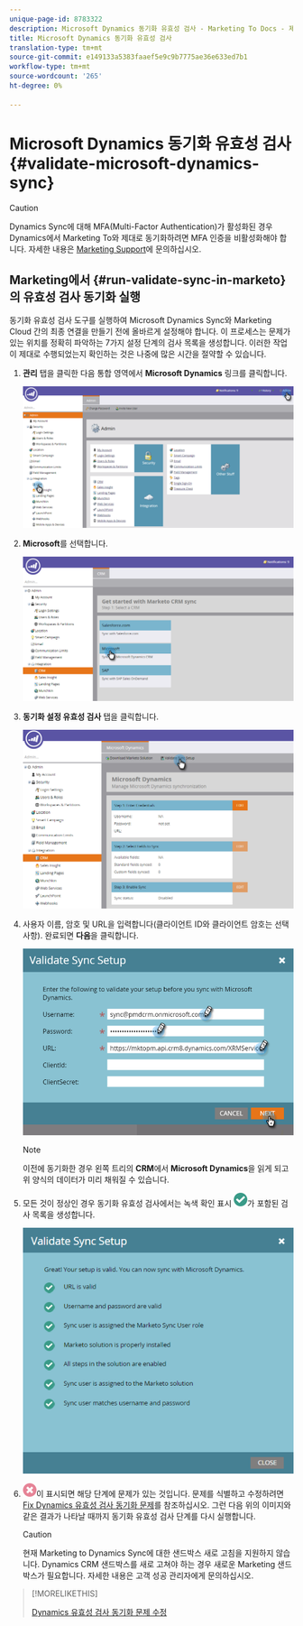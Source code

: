 ```yaml
---
unique-page-id: 8783322
description: Microsoft Dynamics 동기화 유효성 검사 - Marketing To Docs - 제품 설명서
title: Microsoft Dynamics 동기화 유효성 검사
translation-type: tm+mt
source-git-commit: e149133a5383faaef5e9c9b7775ae36e633ed7b1
workflow-type: tm+mt
source-wordcount: '265'
ht-degree: 0%

---
```



# Microsoft Dynamics 동기화 유효성 검사 {#validate-microsoft-dynamics-sync}

>[!CAUTION]
>
>Dynamics Sync에 대해 MFA(Multi-Factor Authentication)가 활성화된 경우 Dynamics에서 Marketing To와 제대로 동기화하려면 MFA 인증을 비활성화해야 합니다. 자세한 내용은 [Marketing Support](http://nation.marketo.com/community/support_solutions)에 문의하십시오.

## Marketing에서 {#run-validate-sync-in-marketo}의 유효성 검사 동기화 실행

동기화 유효성 검사 도구를 실행하여 Microsoft Dynamics Sync와 Marketing Cloud 간의 최종 연결을 만들기 전에 올바르게 설정해야 합니다. 이 프로세스는 문제가 있는 위치를 정확히 파악하는 7가지 설정 단계의 검사 목록을 생성합니다. 이러한 작업이 제대로 수행되었는지 확인하는 것은 나중에 많은 시간을 절약할 수 있습니다.

1. **관리** 탭을 클릭한 다음 통합 영역에서 **Microsoft Dynamics** 링크를 클릭합니다.

   ![](assets/image2015-9-28-16-3a7-3a51.png)

1. **Microsoft**&#x200B;를 선택합니다.

   ![](assets/image2015-9-28-16-3a10-3a47.png)

1. **동기화 설정 유효성 검사** 탭을 클릭합니다.

   ![](assets/image2015-9-28-16-3a11-3a45.png)

1. 사용자 이름, 암호 및 URL을 입력합니다(클라이언트 ID와 클라이언트 암호는 선택 사항). 완료되면 **다음**&#x200B;을 클릭합니다.

   ![](assets/four-1.png)

   >[!NOTE]
   >
   >이전에 동기화한 경우 왼쪽 트리의 **CRM**&#x200B;에서 **Microsoft Dynamics**&#x200B;을 읽게 되고 위 양식의 데이터가 미리 채워질 수 있습니다.

1. 모든 것이 정상인 경우 동기화 유효성 검사에서는 녹색 확인 표시 ![—](assets/check.png)가 포함된 검사 목록을 생성합니다.

   ![](assets/image2015-9-22-15-3a58-3a12.png)

1. ![—](assets/delete.png)이 표시되면 해당 단계에 문제가 있는 것입니다. 문제를 식별하고 수정하려면 [Fix Dynamics 유효성 검사 동기화 문제](validate-microsoft-dynamics-sync/fix-dynamics-validation-sync-issues.md)를 참조하십시오. 그런 다음 위의 이미지와 같은 결과가 나타날 때까지 동기화 유효성 검사 단계를 다시 실행합니다.

   >[!CAUTION]
   >
   >현재 Marketing to Dynamics Sync에 대한 샌드박스 새로 고침을 지원하지 않습니다. Dynamics CRM 샌드박스를 새로 고쳐야 하는 경우 새로운 Marketing 샌드박스가 필요합니다. 자세한 내용은 고객 성공 관리자에게 문의하십시오.

>[!MORELIKETHIS]
>
>[Dynamics 유효성 검사 동기화 문제 수정](validate-microsoft-dynamics-sync/fix-dynamics-validation-sync-issues.md)

